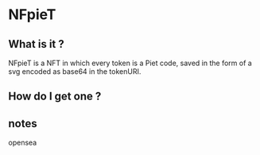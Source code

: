 # NFpieT

## What is it ? 
NFpieT is a NFT in which every token is a Piet code, saved in the form of a svg encoded as base64 in the tokenURI.

## How do I get one ? 


## notes

opensea